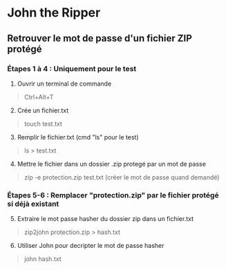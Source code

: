 # John the Ripper

## Retrouver le mot de passe d'un fichier ZIP protégé

### Étapes 1 à 4 : Uniquement pour le test
1) Ouvrir un terminal de commande
> Ctrl+Alt+T
2) Crée un fichier.txt
> touch test.txt
3) Remplir le fichier.txt (cmd "ls" pour le test)
> ls > test.txt
4) Mettre le fichier dans un dossier .zip protegé par un mot de passe
> zip -e protection.zip test.txt
(créer le mot de passe quand demandé)

### Étapes 5-6 : Remplacer "protection.zip" par le fichier protégé si déjà existant
5) Extraire le mot passe hasher du dossier zip dans un fichier.txt
> zip2john protection.zip > hash.txt
6) Utiliser John pour decripter le mot de passe hasher
> john hash.txt
